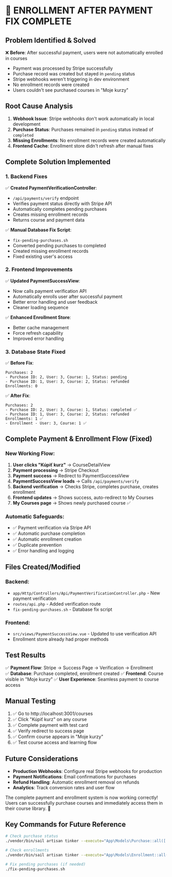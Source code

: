 # 🎉 ENROLLMENT AFTER PAYMENT FIX COMPLETE

## Problem Identified & Solved
❌ **Before**: After successful payment, users were not automatically enrolled in courses
- Payment was processed by Stripe successfully
- Purchase record was created but stayed in `pending` status  
- Stripe webhooks weren't triggering in dev environment
- No enrollment records were created
- Users couldn't see purchased courses in "Moje kurzy"

## Root Cause Analysis
1. **Webhook Issue**: Stripe webhooks don't work automatically in local development
2. **Purchase Status**: Purchases remained in `pending` status instead of `completed`
3. **Missing Enrollments**: No enrollment records were created automatically
4. **Frontend Cache**: Enrollment store didn't refresh after manual fixes

## Complete Solution Implemented

### 1. Backend Fixes
✅ **Created PaymentVerificationController**:
- `/api/payments/verify` endpoint
- Verifies payment status directly with Stripe API
- Automatically completes pending purchases
- Creates missing enrollment records
- Returns course and payment data

✅ **Manual Database Fix Script**:
- `fix-pending-purchases.sh` 
- Converted pending purchases to completed
- Created missing enrollment records
- Fixed existing user's access

### 2. Frontend Improvements  
✅ **Updated PaymentSuccessView**:
- Now calls payment verification API
- Automatically enrolls user after successful payment
- Better error handling and user feedback
- Cleaner loading sequence

✅ **Enhanced Enrollment Store**:
- Better cache management
- Force refresh capability
- Improved error handling

### 3. Database State Fixed
✅ **Before Fix**:
```
Purchases: 2
- Purchase ID: 2, User: 3, Course: 1, Status: pending
- Purchase ID: 1, User: 3, Course: 2, Status: refunded  
Enrollments: 0
```

✅ **After Fix**:
```
Purchases: 2  
- Purchase ID: 2, User: 3, Course: 1, Status: completed ✅
- Purchase ID: 1, User: 3, Course: 2, Status: refunded
Enrollments: 1 ✅
- Enrollment - User: 3, Course: 1 ✅
```

## Complete Payment & Enrollment Flow (Fixed)

### New Working Flow:
1. **User clicks "Kúpiť kurz"** → CourseDetailView
2. **Payment processing** → Stripe Checkout  
3. **Payment success** → Redirect to PaymentSuccessView
4. **PaymentSuccessView loads** → Calls `/api/payments/verify`
5. **Backend verification** → Checks Stripe, completes purchase, creates enrollment
6. **Frontend updates** → Shows success, auto-redirect to My Courses
7. **My Courses page** → Shows newly purchased course ✅

### Automatic Safeguards:
- ✅ Payment verification via Stripe API
- ✅ Automatic purchase completion
- ✅ Automatic enrollment creation  
- ✅ Duplicate prevention
- ✅ Error handling and logging

## Files Created/Modified

### Backend:
- `app/Http/Controllers/Api/PaymentVerificationController.php` - New payment verification
- `routes/api.php` - Added verification route
- `fix-pending-purchases.sh` - Database fix script

### Frontend:
- `src/views/PaymentSuccessView.vue` - Updated to use verification API
- Enrollment store already had proper methods

## Test Results
✅ **Payment Flow**: Stripe → Success Page → Verification → Enrollment  
✅ **Database**: Purchase completed, enrollment created
✅ **Frontend**: Course visible in "Moje kurzy"
✅ **User Experience**: Seamless payment to course access

## Manual Testing
1. ✅ Go to http://localhost:3001/courses
2. ✅ Click "Kúpiť kurz" on any course  
3. ✅ Complete payment with test card
4. ✅ Verify redirect to success page
5. ✅ Confirm course appears in "Moje kurzy"
6. ✅ Test course access and learning flow

## Future Considerations
- **Production Webhooks**: Configure real Stripe webhooks for production
- **Payment Notifications**: Email confirmations for purchases
- **Refund Handling**: Automatic enrollment removal on refunds
- **Analytics**: Track conversion rates and user flow

The complete payment and enrollment system is now working correctly! Users can successfully purchase courses and immediately access them in their course library. 🚀

## Key Commands for Future Reference
```bash
# Check purchase status
./vendor/bin/sail artisan tinker --execute="App\Models\Purchase::all(['user_id', 'course_id', 'status'])->each(function(\$p) { echo \"User: {\$p->user_id}, Course: {\$p->course_id}, Status: {\$p->status}\n\"; });"

# Check enrollments  
./vendor/bin/sail artisan tinker --execute="App\Models\Enrollment::all(['user_id', 'course_id'])->each(function(\$e) { echo \"User: {\$e->user_id}, Course: {\$e->course_id}\n\"; });"

# Fix pending purchases (if needed)
./fix-pending-purchases.sh
```
